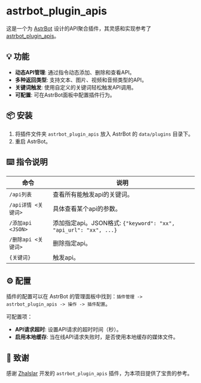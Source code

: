 # astrbot_plugin_apis

这是一个为 [AstrBot](https://github.com/Soulter/AstrBot) 设计的API聚合插件，其灵感和实现参考了 [astrbot_plugin_apis](https://github.com/Zhalslar/astrbot_plugin_apis)。

## 💡 功能

*   **动态API管理**: 通过指令动态添加、删除和查看API。
*   **多种返回类型**: 支持文本、图片、视频和音频类型的API。
*   **关键词触发**: 使用自定义的关键词轻松触发API调用。
*   **可配置**: 可在AstrBot面板中配置插件行为。

## 📦 安装

1.  将插件文件夹 `astrbot_plugin_apis` 放入 AstrBot 的 `data/plugins` 目录下。
2.  重启 AstrBot。

## ⌨️ 指令说明

| 命令 | 说明 |
| --- | --- |
| `/api列表` | 查看所有能触发api的关键词。 |
| `/api详情 <关键词>` | 具体查看某个api的参数。 |
| `/添加api <JSON>` | 添加指定api。JSON格式: `{"keyword": "xx", "api_url": "xx", ...}` |
| `/删除api <关键词>` | 删除指定api。 |
| `{关键词}` | 触发api。 |

## ⚙️ 配置

插件的配置可以在 AstrBot 的管理面板中找到：`插件管理 -> astrbot_plugin_apis -> 操作 -> 插件配置`。

可配置项：
*   **API请求超时**: 设置API请求的超时时间（秒）。
*   **启用本地缓存**: 当在线API请求失败时，是否使用本地缓存的媒体文件。

## 🤝 致谢

感谢 [Zhalslar](https://github.com/Zhalslar) 开发的 `astrbot_plugin_apis` 插件，为本项目提供了宝贵的参考。
